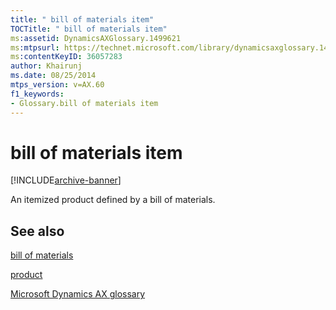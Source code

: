 ```yaml
---
title: " bill of materials item"
TOCTitle: " bill of materials item"
ms:assetid: DynamicsAXGlossary.1499621
ms:mtpsurl: https://technet.microsoft.com/library/dynamicsaxglossary.1499621(v=AX.60)
ms:contentKeyID: 36057283
author: Khairunj
ms.date: 08/25/2014
mtps_version: v=AX.60
f1_keywords:
- Glossary.bill of materials item
---
```


# bill of materials item


[!INCLUDE[archive-banner](includes/archive-banner.md)]

An itemized product defined by a bill of materials.

## See also

[bill of materials](bill-of-materials.md)

[product](product.md)

[Microsoft Dynamics AX glossary](glossary/microsoft-dynamics-ax-glossary.md)

  


